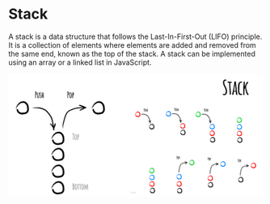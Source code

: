 # Stack

A stack is a data structure that follows the Last-In-First-Out (LIFO) principle. It is a collection of elements where elements are added and removed from the same end, known as the top of the stack. A stack can be implemented using an array or a linked list in JavaScript.

![Alt text](https://github.com/Danish9991/Data-structures-and-Algorithms-/blob/main/stack/images/stack.jpeg)